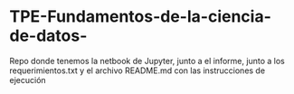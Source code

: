 # TPE-Fundamentos-de-la-ciencia-de-datos-
Repo donde tenemos la netbook de Jupyter, junto a el informe, junto a los requerimientos.txt y el archivo README.md con las instrucciones de ejecución
